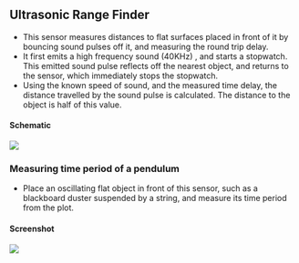 Ultrasonic Range Finder
---

* This sensor measures distances to flat surfaces placed in front of it by bouncing sound pulses off it, and measuring the round trip delay.
* It first emits a high frequency sound (40KHz) , and starts a stopwatch. This emitted sound pulse reflects off the nearest object, and returns to the sensor, which immediately stops the stopwatch.
* Using the known speed of sound, and the measured time delay, the distance travelled by the sound pulse is calculated. The distance to the object is half of this value.

#### Schematic

![](https://fossasia.github.io/pslab-experiments/images/screenshots/HCSR04.png)

### Measuring time period of a pendulum

* Place an oscillating flat object in front of this sensor, such as a blackboard duster suspended by a string, and measure its time period from the plot.

#### Screenshot

![](https://fossasia.github.io/pslab-experiments/images/screenshots/HCSR04.png)


